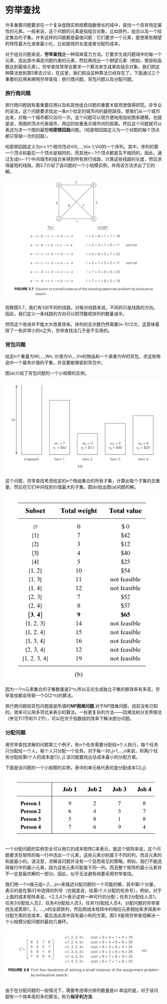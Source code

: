 穷举查找
=======

许多重要问题要求在一个复杂度随实例规模指数增长的域中，查找一个具有特定属性的元素。一般来说，这个问题的元素是指组合对象，比如排列，组合以及一个给定集合的子集。许多这样的问题都是最值问题：它们要求一个元素，能使某些期望的特性最大化或者最小化，比如路径的长度或者分配的成本。

对于组合问题来说，**穷举查找**是一种简单蛮力方法。它要求生成问题域中的每一个元素，选出其中满足问题约束的元素，然后再找出一个期望元素（例如，使目标函数达到最值元素）。穷举查找常常会要求一个算法来生成某些组合对象。我们把这种算法放到第5章去讨论，在这里，我们假设这种算法已经存在了。下面通过三个重要的应用来阐明穷举查找：旅行商问题，背包问题以及分配问题。

### 旅行商问题

旅行商问题因有着重要应用以及和其他组合问题的重要关联而很值得研究。非专业的说法，这个问题要求找出一条n个给定的城市间的最短路径，使我们从一个城市出发，对每一个城市都只访问一次。这个问题可以很方便地用加权图来建模，也就是说，用图的顶点代表城市，用边的权重表示城市间的距离。然后这个问题就可以表述为求一个图的最短**哈密顿回路**问题。（哈密顿回路定义为一个对图的每个顶点都只穿越一次的回路）。

哈密顿回路定义为n＋1个相邻顶点Vi0,...,Vin-1,Vi0的一个序列。其中，序列的第一个顶点和最后一个顶点是相同的，而其他n－1个顶点都是互不相同的。因此，通过生成n－1个中间城市的组合来得到所有旅行线路，计算这些线路的长度，然后求得最短的线路。图3.7介绍了该问题的一个小规模实例，并用该方法求出了它的解。

![](https://github.com/arcticlion/reading-lists/blob/master/Introduction%20to%20the%20Design%20and%20Analysis%20of%20Algorithms/03%20Brute%20Force%20and%20Exhaustive%20Search/屏幕截图%202014-12-02%2017.06.24.png)

观察图3.7，我们有3对不同的线路，对每对线路来说，不同的只是线路的方向。因此，我们定义一条线路的方向可以把顶戴呢排列的数量减半。

然而这个改进并不能大大改善效率。排列的总次数仍然需要(n-1)!/2次，这意味着除了一些非常小的n之外，穷举查找法几乎是不实用的。

### 背包问题

给定n个重量为Wi,...,Wn, 价值为Vi,..,Vn的物品和一个承重为W的背包，求这些物品中一个最有价值的子集，并且要能够装到背包中。

图(a)介绍了背包问题的一个小规模的实例。

![](https://github.com/arcticlion/reading-lists/blob/master/Introduction%20to%20the%20Design%20and%20Analysis%20of%20Algorithms/03%20Brute%20Force%20and%20Exhaustive%20Search/屏幕截图%202014-12-02%2017.14.25.png)

这个问题，穷举查找考虑给定的n个物品集合的所有子集，计算出每个子集的总重量，然后在它们中间找到价值最大的子集。图(b)给出图(a)问题的解。

![](https://github.com/arcticlion/reading-lists/blob/master/Introduction%20to%20the%20Design%20and%20Analysis%20of%20Algorithms/03%20Brute%20Force%20and%20Exhaustive%20Search/屏幕截图%202014-12-02%2017.14.48.png)

因为一个n元素集合的子集数量是2^n,所以无论生成独立子集的额效率有多高，穷举查找都会导致一个Ω(2^n)的算法。

旅行商问题和背包问题就是所谓的**NP困难问题**.对于NP困难问题，目前没有已知的，效率可以用多项式来表示的算法。一些更复杂的方法——回溯法和分支界限法（参见11.1节和11.2节），可以在优于指数级的效率下解决部分问题。

### 分配问题

用穷举查找求解的问题第三个例子，有n个任务需要分配给n个人执行，每个任务只分配给一个人，每个人只分配一个任务。对于每一对i,j=1,...,n来说，将第j个任务分配给第i个人的成本是C[i, j].该问题要找出总成本最小的分配方案。

下面是该问题的一个小规模的实例，表中的单元格代表的是分配成本C[i,j]:

![](https://github.com/arcticlion/reading-lists/blob/master/Introduction%20to%20the%20Design%20and%20Analysis%20of%20Algorithms/03%20Brute%20Force%20and%20Exhaustive%20Search/屏幕截图%202014-12-02%2017.33.38.png)

一个分配问题的实例完全可以用它的成本矩阵C来表示。就这个矩阵来说，这个问题要求在矩阵的每一行中选出一个元素，这些元素分别属于不同的列，而且元素的和是最小的。请注意，求解该问题并没有一个显而易见的策略。例如，我们不能选择每行中的最小元素，因为这些元素可能属于同一列。而且整个矩阵的最小元素并不一定是最优解的一部分。因此，似乎无法避免地要采用穷举查找。

我们用一个n维元组< j1,...jn>来描述分配问题的一个可能的解，其中第i个分量，表示的是在第i行中选择的列号（也就是说，给第i个人分配的任务号）。例如，对于上面的成本矩阵来说，<2,3,4,1>表示这样一种可行的分配；任务2分配给人员1，任务3分配给人员2，任务4分配给人员3，任务1分配给人员4。分配问题的穷举查找生成蒸熟1，2，...,n的全部排列，然后把成本矩阵中的相应元素相加来求得美中分配方案的总成本，最后选出其中具有最小和的方案。图3.9是用穷举查找解决一个小规模分配问题的最初几循环。

![](https://github.com/arcticlion/reading-lists/blob/master/Introduction%20to%20the%20Design%20and%20Analysis%20of%20Algorithms/03%20Brute%20Force%20and%20Exhaustive%20Search/屏幕截图%202014-12-02%2017.42.02.png)

由于在分配问题的一般情况下，需要考虑得分排列数量是n!.幸运的是，对于该问题有一个效率高的多的算法，称为**匈牙利方法**.

